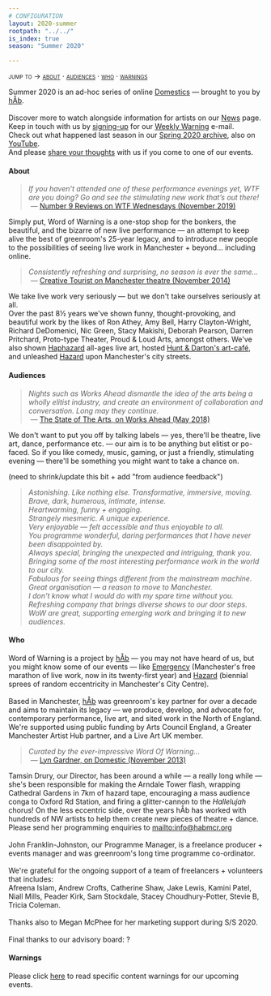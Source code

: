 ```yaml
---
# CONFIGURATION
layout: 2020-summer
rootpath: "../../"
is_index: true
season: "Summer 2020"

---
```

<span style='font-variant: small-caps'>jump to → [about](/current/2020-summer/#about) · [audiences](/current/2020-summer/#audiences) · [who](/current/2020-summer/#who) · [warnings](/current/2020-summer/#warnings)</span>        
        
Summer 2020 is an ad-hoc series of online [Domestics](/current/2020-domestic) — brought to you by [hÅb](/hab).<br><br>Discover more to watch alongside information for artists on our [News](/2020/news) page.<br>Keep in touch with us by <a href="{{ site.mailer_signup_url }}" target="_blank">signing-up</a> for our <a href="http://wordofwarning.posthaven.com" target="_blank">Weekly Warning</a> e-mail.<br>Check out what happened last season in our [Spring 2020 archive](/2020/spring), also on <a href="http://bit.ly/YTwarnmcr" target="_blank">YouTube</a>.<br>And please <a href="http://bit.ly/warnmcrfeedback" target="_blank">share your thoughts</a> with us if you come to one of our events.         
          
#### About         
>*If you haven’t attended one of these performance evenings yet, WTF are you doing? Go and see the stimulating new work that’s out there!*<br>&nbsp;— <a href=" http://number9reviews.blogspot.com/2019/11/theatre-review-tom-cassani-i-promise.html" target="_blank">Number 9 Reviews on WTF Wednesdays (November 2019)</a>        
        
Simply put, Word of Warning is a one-stop shop for the bonkers, the beautiful, and the bizarre of new live performance — an attempt to keep alive the best of greenroom's 25-year legacy, and to introduce new people to the possibilities of seeing live work in Manchester + beyond… including online.           
            
>*Consistently refreshing and surprising, no season is ever the same…*<br>&nbsp;— <a href="http://www.creativetourist.com/articles/theatre/manchester/manchester-theatre-lyn-gardner-on-a-city-reaching-beyond-the-theatrical-peaks" target="_blank">Creative Tourist on Manchester theatre (November 2014)</a>           
         
We take live work very seriously — but we don't take ourselves seriously at all.<br>Over the past 8½ years we've shown funny, thought-provoking, and beautiful work by the likes of Ron Athey, Amy Bell, Harry Clayton-Wright, Richard DeDomenici, Nic Green, Stacy Makishi, Deborah Pearson, Darren Pritchard, Proto-type Theater, Proud & Loud Arts, amongst others. We've also shown [Haphazard](http://haphazardmcr.org) all-ages live art, hosted [Hunt & Darton's art-café](/archive/2015-spring/h&d), and unleashed [Hazard](http://hazardmcr.org) upon Manchester's city streets.         
         
#### Audiences         
>*Nights such as Works Ahead dismantle the idea of the arts being a wholly elitist industry, and create an environment of collaboration and conversation. Long may they continue.*<br>&nbsp;— <a href="http://www.thestateofthearts.co.uk/features/works-ahead-expect-something-weird-personal-entirely-half-done" target="_blank">The State of The Arts, on Works Ahead (May 2018)</a>                 
         
We don't want to put you off by talking labels — yes, there'll be theatre, live art, dance, performance etc. — our aim is to be anything but elitist or po-faced. So if you like comedy, music, gaming, or just a friendly, stimulating evening — there'll be something you might want to take a chance on.         
         
(need to shrink/update this bit + add "from audience feedback")         
>*Astonishing. Like nothing else. Transformative, immersive, moving.*<br>*Brave, dark, humerous, intimate, intense.*<br>*Heartwarming, funny + engaging.*<br>*Strangely mesmeric. A unique experience.*<br>*Very enjoyable — felt accessible and thus enjoyable to all.*<br>*You programme wonderful, daring performances that I have never been disappointed by.*<br>*Always special, bringing the unexpected and intriguing, thank you.*<br>*Bringing some of the most interesting performance work in the world to our city.*<br>*Fabulous for seeing things different from the mainstream machine.*<br>*Great organisation — a reason to move to Manchester.*<br>*I don't know what I would do with my spare time without you.*<br>*Refreshing company that brings diverse shows to our door steps.*<br>*WoW are great, supporting emerging work and bringing it to new audiences.*         
          
#### Who         
Word of Warning is a project by [hÅb](/hab) — you may not have heard of us, but you might know some of our events — like [Emergency](http://emergencymcr.org) (Manchester's free marathon of live work, now in its twenty-first year) and [Hazard](http://hazardmcr.org) (biennial sprees of random eccentricity in Manchester's City Centre).<br><br>Based in Manchester, [hÅb](/hab) was greenroom's key partner for over a decade and aims to maintain its legacy — we produce, develop, and advocate for, contemporary performance, live art, and sited work in the North of England. We're supported using public funding by Arts Council England, a Greater Manchester Artist Hub partner, and a Live Art UK member.
         
>*Curated by the ever-impressive Word Of Warning…*<br>&nbsp;— <a href="http://www.theguardian.com/stage/2013/nov/02/this-weeks-theatre" target="_blank">Lyn Gardner, on Domestic (November 2013)</a>         
        
Tamsin Drury, our Director, has been around a while — a really long while — she's been responsible for making the Arndale Tower flash, wrapping Cathedral Gardens in 7km of hazard tape, encouraging a mass audience conga to Oxford Rd Station, and firing a glitter-cannon to the *Hallelujah* chorus! On the less eccentric side, over the years hÅb has worked with hundreds of NW artists to help them create new pieces of theatre + dance. Please send her programming enquiries to <mailto:info@habmcr.org><br><br>John Franklin-Johnston, our Programme Manager, is a freelance producer + events manager and was greenroom's long time programme co-ordinator.<br><br>We're grateful for the ongoing support of a team of freelancers + volunteers that includes:<br>Afreena Islam, Andrew Crofts, Catherine Shaw, Jake Lewis, Kamini Patel, Niall Mills, Peader Kirk, Sam Stockdale, Stacey Choudhury-Potter, Stevie B, Tricia Coleman.<br><br>Thanks also to Megan McPhee for her marketing support during S/S 2020.<br><br>Final thanks to our advisory board: ?         
         
#### Warnings          
Please click [here](/2020/warnings) to read specific content warnings for our upcoming events.

